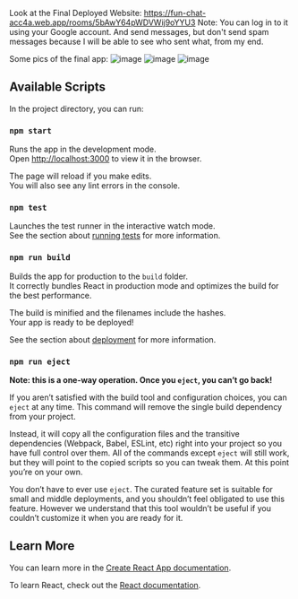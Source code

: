 Look at the Final Deployed Website: https://fun-chat-acc4a.web.app/rooms/5bAwY64pWDVWij9oYYU3
Note: You can log in to it using your Google account. And send messages, but don't send spam messages because I will be able to see who sent what, from my end.

Some pics of the final app: 
![image](https://user-images.githubusercontent.com/70360391/181864958-44c44d67-6dc1-416e-b800-3d8f8271454e.png)
![image](https://user-images.githubusercontent.com/70360391/181864969-0ee91374-4b41-471f-b88f-f8564aae5cbf.png)
![image](https://user-images.githubusercontent.com/70360391/181865051-d6eea332-50e8-433d-89fa-c36aef20a02e.png)



## Available Scripts

In the project directory, you can run:

### `npm start`

Runs the app in the development mode.<br />
Open [http://localhost:3000](http://localhost:3000) to view it in the browser.

The page will reload if you make edits.<br />
You will also see any lint errors in the console.

### `npm test`

Launches the test runner in the interactive watch mode.<br />
See the section about [running tests](https://facebook.github.io/create-react-app/docs/running-tests) for more information.

### `npm run build`

Builds the app for production to the `build` folder.<br />
It correctly bundles React in production mode and optimizes the build for the best performance.

The build is minified and the filenames include the hashes.<br />
Your app is ready to be deployed!

See the section about [deployment](https://facebook.github.io/create-react-app/docs/deployment) for more information.

### `npm run eject`

**Note: this is a one-way operation. Once you `eject`, you can’t go back!**

If you aren’t satisfied with the build tool and configuration choices, you can `eject` at any time. This command will remove the single build dependency from your project.

Instead, it will copy all the configuration files and the transitive dependencies (Webpack, Babel, ESLint, etc) right into your project so you have full control over them. All of the commands except `eject` will still work, but they will point to the copied scripts so you can tweak them. At this point you’re on your own.

You don’t have to ever use `eject`. The curated feature set is suitable for small and middle deployments, and you shouldn’t feel obligated to use this feature. However we understand that this tool wouldn’t be useful if you couldn’t customize it when you are ready for it.

## Learn More

You can learn more in the [Create React App documentation](https://facebook.github.io/create-react-app/docs/getting-started).

To learn React, check out the [React documentation](https://reactjs.org/).
